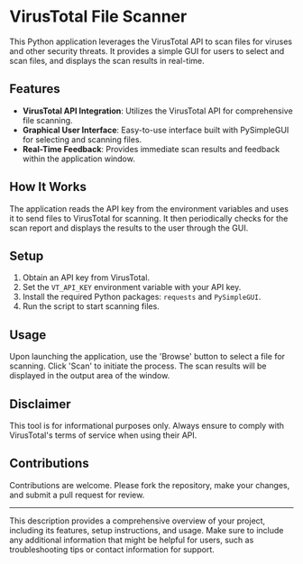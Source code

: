 # VirusTotal File Scanner

This Python application leverages the VirusTotal API to scan files for viruses and other security threats. It provides a simple GUI for users to select and scan files, and displays the scan results in real-time.

## Features
- **VirusTotal API Integration**: Utilizes the VirusTotal API for comprehensive file scanning.
- **Graphical User Interface**: Easy-to-use interface built with PySimpleGUI for selecting and scanning files.
- **Real-Time Feedback**: Provides immediate scan results and feedback within the application window.

## How It Works
The application reads the API key from the environment variables and uses it to send files to VirusTotal for scanning. It then periodically checks for the scan report and displays the results to the user through the GUI.

## Setup
1. Obtain an API key from VirusTotal.
2. Set the `VT_API_KEY` environment variable with your API key.
3. Install the required Python packages: `requests` and `PySimpleGUI`.
4. Run the script to start scanning files.

## Usage
Upon launching the application, use the 'Browse' button to select a file for scanning. Click 'Scan' to initiate the process. The scan results will be displayed in the output area of the window.

## Disclaimer
This tool is for informational purposes only. Always ensure to comply with VirusTotal's terms of service when using their API.

## Contributions
Contributions are welcome. Please fork the repository, make your changes, and submit a pull request for review.

---

This description provides a comprehensive overview of your project, including its features, setup instructions, and usage. Make sure to include any additional information that might be helpful for users, such as troubleshooting tips or contact information for support.
